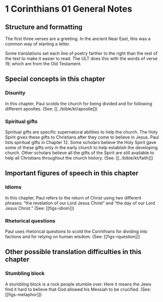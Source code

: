 # 1 Corinthians 01 General Notes
## Structure and formatting

The first three verses are a greeting. In the ancient Near East, this was a common way of starting a letter.

Some translations set each line of poetry farther to the right than the rest of the text to make it easier to read. The ULT does this with the words of verse 19, which are from the Old Testament.

## Special concepts in this chapter

### Disunity
In this chapter, Paul scolds the church for being divided and for following different apostles. (See: [[../bible/kt/apostle]])

### Spiritual gifts
Spiritual gifts are specific supernatural abilities to help the church. The Holy Spirit gives these gifts to Christians after they come to believe in Jesus. Paul lists spiritual gifts in Chapter 12. Some scholars believe the Holy Spirit gave some of these gifts only in the early church to help establish the developing church. Other scholars believe all the gifts of the Spirit are still available to help all Christians throughout the church history. (See: [[../bible/kt/faith]])

## Important figures of speech in this chapter

### Idioms

In this chapter, Paul refers to the return of Christ using two different phrases: “the revelation of our Lord Jesus Christ” and “the day of our Lord Jesus Christ.” (See: [[figs-idiom]])

### Rhetorical questions
Paul uses rhetorical questions to scold the Corinthians for dividing into factions and for relying on human wisdom. (See: [[figs-rquestion]])

## Other possible translation difficulties in this chapter

### Stumbling block
A stumbling block is a rock people stumble over. Here it means the Jews find it hard to believe that God allowed his Messiah to be crucified. (See: [[figs-metaphor]])
